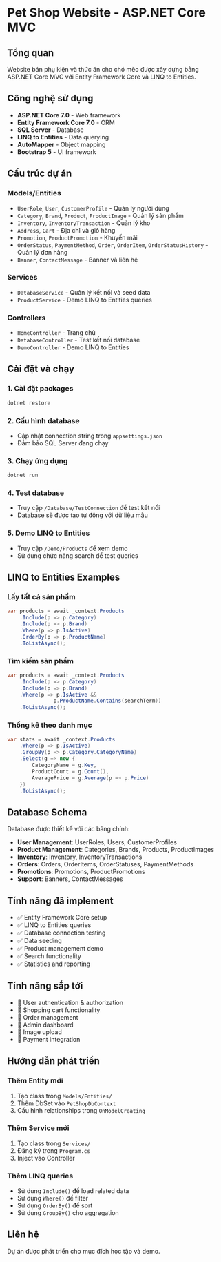 # Pet Shop Website - ASP.NET Core MVC

## Tổng quan
Website bán phụ kiện và thức ăn cho chó mèo được xây dựng bằng ASP.NET Core MVC với Entity Framework Core và LINQ to Entities.

## Công nghệ sử dụng
- **ASP.NET Core 7.0** - Web framework
- **Entity Framework Core 7.0** - ORM
- **SQL Server** - Database
- **LINQ to Entities** - Data querying
- **AutoMapper** - Object mapping
- **Bootstrap 5** - UI framework

## Cấu trúc dự án

### Models/Entities
- `UserRole`, `User`, `CustomerProfile` - Quản lý người dùng
- `Category`, `Brand`, `Product`, `ProductImage` - Quản lý sản phẩm
- `Inventory`, `InventoryTransaction` - Quản lý kho
- `Address`, `Cart` - Địa chỉ và giỏ hàng
- `Promotion`, `ProductPromotion` - Khuyến mãi
- `OrderStatus`, `PaymentMethod`, `Order`, `OrderItem`, `OrderStatusHistory` - Quản lý đơn hàng
- `Banner`, `ContactMessage` - Banner và liên hệ

### Services
- `DatabaseService` - Quản lý kết nối và seed data
- `ProductService` - Demo LINQ to Entities queries

### Controllers
- `HomeController` - Trang chủ
- `DatabaseController` - Test kết nối database
- `DemoController` - Demo LINQ to Entities

## Cài đặt và chạy

### 1. Cài đặt packages
```bash
dotnet restore
```

### 2. Cấu hình database
- Cập nhật connection string trong `appsettings.json`
- Đảm bảo SQL Server đang chạy

### 3. Chạy ứng dụng
```bash
dotnet run
```

### 4. Test database
- Truy cập `/Database/TestConnection` để test kết nối
- Database sẽ được tạo tự động với dữ liệu mẫu

### 5. Demo LINQ to Entities
- Truy cập `/Demo/Products` để xem demo
- Sử dụng chức năng search để test queries

## LINQ to Entities Examples

### Lấy tất cả sản phẩm
```csharp
var products = await _context.Products
    .Include(p => p.Category)
    .Include(p => p.Brand)
    .Where(p => p.IsActive)
    .OrderBy(p => p.ProductName)
    .ToListAsync();
```

### Tìm kiếm sản phẩm
```csharp
var products = await _context.Products
    .Include(p => p.Category)
    .Include(p => p.Brand)
    .Where(p => p.IsActive && 
               p.ProductName.Contains(searchTerm))
    .ToListAsync();
```

### Thống kê theo danh mục
```csharp
var stats = await _context.Products
    .Where(p => p.IsActive)
    .GroupBy(p => p.Category.CategoryName)
    .Select(g => new {
        CategoryName = g.Key,
        ProductCount = g.Count(),
        AveragePrice = g.Average(p => p.Price)
    })
    .ToListAsync();
```

## Database Schema
Database được thiết kế với các bảng chính:
- **User Management**: UserRoles, Users, CustomerProfiles
- **Product Management**: Categories, Brands, Products, ProductImages
- **Inventory**: Inventory, InventoryTransactions
- **Orders**: Orders, OrderItems, OrderStatuses, PaymentMethods
- **Promotions**: Promotions, ProductPromotions
- **Support**: Banners, ContactMessages

## Tính năng đã implement
- ✅ Entity Framework Core setup
- ✅ LINQ to Entities queries
- ✅ Database connection testing
- ✅ Data seeding
- ✅ Product management demo
- ✅ Search functionality
- ✅ Statistics and reporting

## Tính năng sắp tới
- 🔄 User authentication & authorization
- 🔄 Shopping cart functionality
- 🔄 Order management
- 🔄 Admin dashboard
- 🔄 Image upload
- 🔄 Payment integration

## Hướng dẫn phát triển

### Thêm Entity mới
1. Tạo class trong `Models/Entities/`
2. Thêm DbSet vào `PetShopDbContext`
3. Cấu hình relationships trong `OnModelCreating`

### Thêm Service mới
1. Tạo class trong `Services/`
2. Đăng ký trong `Program.cs`
3. Inject vào Controller

### Thêm LINQ queries
- Sử dụng `Include()` để load related data
- Sử dụng `Where()` để filter
- Sử dụng `OrderBy()` để sort
- Sử dụng `GroupBy()` cho aggregation

## Liên hệ
Dự án được phát triển cho mục đích học tập và demo.
